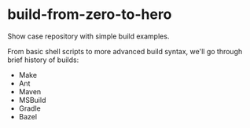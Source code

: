 # build-from-zero-to-hero
Show case repository with simple build examples.

From basic shell scripts to more advanced build syntax, we'll go through brief history of builds:
* Make
* Ant
* Maven
* MSBuild
* Gradle
* Bazel
